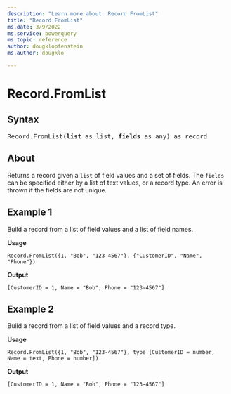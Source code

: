 ```yaml
---
description: "Learn more about: Record.FromList"
title: "Record.FromList"
ms.date: 3/9/2022
ms.service: powerquery
ms.topic: reference
author: dougklopfenstein
ms.author: dougklo

---
```

# Record.FromList

## Syntax

<pre>
Record.FromList(<b>list</b> as list, <b>fields</b> as any) as record
</pre>
  
## About

Returns a record given a `list` of field values and a set of fields. The `fields` can be specified either by a list of text values, or a record type. An error is thrown if the fields are not unique.

## Example 1

Build a record from a list of field values and a list of field names.

**Usage**

```powerquery-m
Record.FromList({1, "Bob", "123-4567"}, {"CustomerID", "Name", "Phone"})
```

**Output**

`[CustomerID = 1, Name = "Bob", Phone = "123-4567"]`

## Example 2

Build a record from a list of field values and a record type.

**Usage**

```powerquery-m
Record.FromList({1, "Bob", "123-4567"}, type [CustomerID = number, Name = text, Phone = number])
```

**Output**

`[CustomerID = 1, Name = "Bob", Phone = "123-4567"]`
